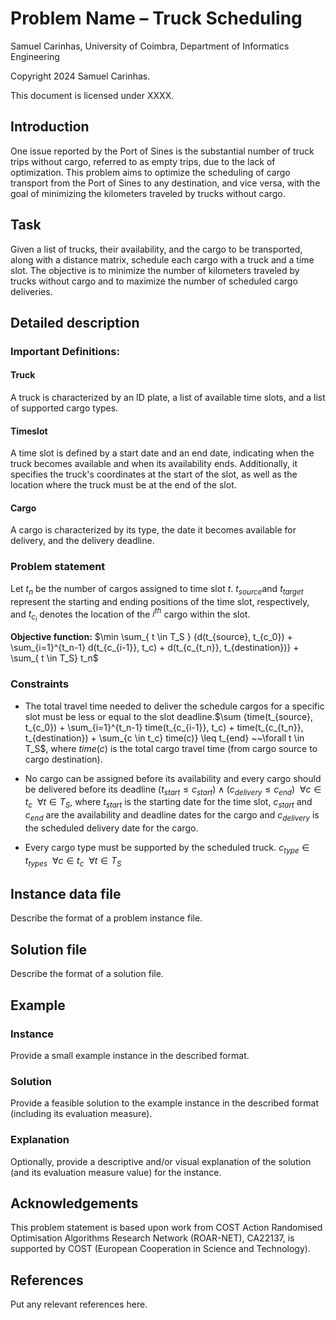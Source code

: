 <!--
SPDX-FileCopyrightText: 2024 Samuel Carinhas <samuelsantos.c.2001@gmail.com>

SPDX-License-Identifier: CC-BY-4.0
-->

# Problem Name – Truck Scheduling

Samuel Carinhas, University of Coimbra, Department of Informatics Engineering  

<!-- Put two empty spaces at the end of each author line except the last for
proper formatting -->

Copyright 2024 Samuel Carinhas.

This document is licensed under XXXX.

<!-- Complete the above accordingly. Copyright and licensing information must be
consistent with the comment at the beggining of the markdown file -->

## Introduction

One issue reported by the Port of Sines is the substantial number of truck trips without cargo, referred to as empty trips, due to the lack of optimization. This problem aims to optimize the scheduling of cargo transport from the Port of Sines to any destination, and vice versa, with the goal of minimizing the kilometers traveled by trucks without cargo.

## Task

Given a list of trucks, their availability, and the cargo to be transported, along with a distance matrix, schedule each cargo with a truck and a time slot. The objective is to minimize the number of kilometers traveled by trucks without cargo and to maximize the number of scheduled cargo deliveries.

## Detailed description

### Important Definitions:

#### Truck

A truck is characterized by an ID plate, a list of available time slots, and a list of supported cargo types.

#### Timeslot

A time slot is defined by a start date and an end date, indicating when the truck becomes available and when its availability ends. Additionally, it specifies the truck's coordinates at the start of the slot, as well as the location where the truck must be at the end of the slot.

#### Cargo

A cargo is characterized by its type, the date it becomes available for delivery, and the delivery deadline.

### Problem statement

Let $t_n$ be the number of cargos assigned to time slot $t$. $t_{source}$​ and $t_{target}$ represent the starting and ending positions of the time slot, respectively, and $t_{c_i}$ denotes the location of the $i^{th}$ cargo within the slot.

**Objective function:** $\min \sum_{ t \in T_S } {d(t_{source}, t_{c_0}) + \sum_{i=1}^{t_n-1} d(t_{c_{i-1}}, t_c) + d(t_{c_{t_n}}, t_{destination})} + \sum_{ t \in T_S} t_n$

### Constraints

* The total travel time needed to deliver the schedule cargos for a specific slot must be less or equal to the slot deadline.$\sum {time(t_{source}, t_{c_0}) + \sum_{i=1}^{t_n-1} time(t_{c_{i-1}}, t_c) + time(t_{c_{t_n}}, t_{destination}) + \sum_{c \in t_c} time(c)} \leq t_{end} ~~\forall t \in T_S$, where $time(c)$ is the total cargo travel time (from cargo source to cargo destination).

* No cargo can be assigned before its availability and every cargo should be delivered before its deadline $(t_{start} \leq c_{start}) \land (c_{delivery} \leq c_{end}) ~~\forall c \in t_c ~~\forall t \in T_S$, where $t_{start}$ is the starting date for the time slot, $c_{start}$ and $c_{end}$ are the availability and deadline dates for the cargo and $c_{delivery}$ is the scheduled delivery date for the cargo.

* Every cargo type must be supported by the scheduled truck. $c_{type} \in t_{types} ~~\forall c \in t_c ~~\forall t \in T_S$

## Instance data file

Describe the format of a problem instance file.

## Solution file

Describe the format of a solution file.

## Example

### Instance

Provide a small example instance in the described format.

### Solution

Provide a feasible solution to the example instance in the described format
(including its evaluation measure).

### Explanation

Optionally, provide a descriptive and/or visual explanation of the solution (and
its evaluation measure value) for the instance.

## Acknowledgements

This problem statement is based upon work from COST Action Randomised
Optimisation Algorithms Research Network (ROAR-NET), CA22137, is supported by
COST (European Cooperation in Science and Technology).

<!-- Please keep the above acknowledgement. Add any other acknowledgements as
relevant. -->

## References

Put any relevant references here.
